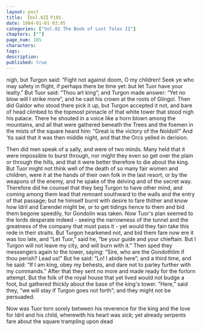 ```yaml
---
layout: post
title: 【Vol.02】P185.
date: 1984-01-01 03:05
categories: ["Vol.02 The Book of Lost Tales II"]
chapters: [""]
page_num: 185
characters: 
tags: 
description: 
published: true
---
```


<p style="text-indent: 0;">
nigh, but Turgon said: “Fight not against doom, O my children! Seek ye who may safety in flight, if perhaps there be time yet: but let Tuor have your lealty.” But Tuor said: “Thou art king”; and Turgon made answer: “Yet no blow will I strike more”, and he cast his crown at the roots of Glingol. Then did Galdor who stood there pick it up, but Turgon accepted it not, and bare of head climbed to the topmost pinnacle of that white tower that stood nigh his palace. There he shouted in a voice like a horn blown among the mountains, and all that were gathered beneath the Trees and the foemen in the mists of the square heard him: “Great is the victory of the Noldoli!” And 'tis said that it was then middle night, and that the Orcs yelled in derision.
</p>

Then did men speak of a sally, and were of two minds. Many held that it were impossible to burst through, nor might they even so get over the plain or through the hills, and that it were better therefore to die about the king. But Tuor might not think well of the death of so many fair women and children, were it at the hands of their own folk in the last resort, or by the weapons of the enemy, and he spake of the delving and of the secret way. Therefore did he counsel that they beg Turgon to have other mind, and coming among them lead that remnant southward to the walls and the entry of that passage; but he himself burnt with desire to fare thither and know how Idril and Earendel might be, or to get tidings hence to them and bid them begone speedily, for Gondolin was taken. Now Tuor's plan seemed to the lords desperate indeed - seeing the narrowness of the tunnel and the greatness of the company that must pass it - yet would they fain take this rede in their straits. But Turgon hearkened not, and bid them fare now ere it was too late, and “Let Tuor,” said he, “be your guide and your chieftain. But I Turgon will not leave my city, and will burn with it.” Then sped they messengers again to the tower, saying: “Sire, who are the Gondothlim if thou perish? Lead us!” But he said: ”Lo! I abide here”; and a third time, and he said: “If I am king, obey my behests, and dare not to parley further with my commands.” After that they sent no more and made ready for the forlorn attempt. But the folk of the royal house that yet lived would not budge a foot, but gathered thickly about the base of the king's tower. “Here,” said they, “we will stay if Turgon goes not forth”; and they might not be persuaded.

Now was Tuor torn sorely between his reverence for the king and the love for Idril and his child, wherewith his heart was sick; yet already serpents fare about the square trampling upon dead

